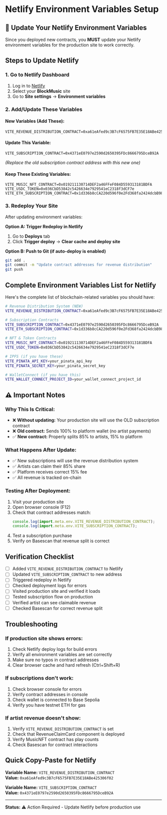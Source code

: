 # Netlify Environment Variables Setup

## 🚀 Update Your Netlify Environment Variables

Since you deployed new contracts, you **MUST** update your Netlify environment variables for the production site to work correctly.

## Steps to Update Netlify

### 1. Go to Netlify Dashboard
1. Log in to [Netlify](https://app.netlify.com/)
2. Select your **BlockMusic** site
3. Go to **Site settings** → **Environment variables**

### 2. Add/Update These Variables

#### **New Variables (Add These):**

```
VITE_REVENUE_DISTRIBUTION_CONTRACT=0xa61eAfed9c3B7cF6575FB7E35E18ABe425306f02
```

#### **Update This Variable:**

```
VITE_SUBSCRIPTION_CONTRACT=0x4371eE0797e2590d2650395FDc8666795DceB92A
```
*(Replace the old subscription contract address with this new one)*

#### **Keep These Existing Variables:**

```
VITE_MUSIC_NFT_CONTRACT=0x019211130714DEF2a46FFeF084D559313181BDFA
VITE_USDC_TOKEN=0x036CbD53842c5426634e7929541eC2318f3dCF7e
VITE_ETH_SUBSCRIPTION_CONTRACT=0x1d336b8cCA220d596f0e2Fd368fa2424dcbB987A
```

### 3. Redeploy Your Site

After updating environment variables:

**Option A: Trigger Redeploy in Netlify**
1. Go to **Deploys** tab
2. Click **Trigger deploy** → **Clear cache and deploy site**

**Option B: Push to Git (if auto-deploy is enabled)**
```bash
git add .
git commit -m "Update contract addresses for revenue distribution"
git push
```

## Complete Environment Variables List for Netlify

Here's the complete list of blockchain-related variables you should have:

```bash
# Revenue Distribution System (NEW)
VITE_REVENUE_DISTRIBUTION_CONTRACT=0xa61eAfed9c3B7cF6575FB7E35E18ABe425306f02

# Subscription Contracts
VITE_SUBSCRIPTION_CONTRACT=0x4371eE0797e2590d2650395FDc8666795DceB92A
VITE_ETH_SUBSCRIPTION_CONTRACT=0x1d336b8cCA220d596f0e2Fd368fa2424dcbB987A

# NFT & Token Contracts
VITE_MUSIC_NFT_CONTRACT=0x019211130714DEF2a46FFeF084D559313181BDFA
VITE_USDC_TOKEN=0x036CbD53842c5426634e7929541eC2318f3dCF7e

# IPFS (if you have these)
VITE_PINATA_API_KEY=your_pinata_api_key
VITE_PINATA_SECRET_KEY=your_pinata_secret_key

# WalletConnect (if you have this)
VITE_WALLET_CONNECT_PROJECT_ID=your_wallet_connect_project_id
```

## ⚠️ Important Notes

### Why This Is Critical:
- ❌ **Without updating:** Your production site will use the OLD subscription contract
- ❌ **Old contract:** Sends 100% to platform wallet (no artist payments)
- ✅ **New contract:** Properly splits 85% to artists, 15% to platform

### What Happens After Update:
- ✅ New subscriptions will use the revenue distribution system
- ✅ Artists can claim their 85% share
- ✅ Platform receives correct 15% fee
- ✅ All revenue is tracked on-chain

### Testing After Deployment:
1. Visit your production site
2. Open browser console (F12)
3. Check that contract addresses match:
   ```javascript
   console.log(import.meta.env.VITE_REVENUE_DISTRIBUTION_CONTRACT);
   console.log(import.meta.env.VITE_SUBSCRIPTION_CONTRACT);
   ```
4. Test a subscription purchase
5. Verify on Basescan that revenue split is correct

## Verification Checklist

- [ ] Added `VITE_REVENUE_DISTRIBUTION_CONTRACT` to Netlify
- [ ] Updated `VITE_SUBSCRIPTION_CONTRACT` to new address
- [ ] Triggered redeploy in Netlify
- [ ] Checked deployment logs for errors
- [ ] Visited production site and verified it loads
- [ ] Tested subscription flow on production
- [ ] Verified artist can see claimable revenue
- [ ] Checked Basescan for correct revenue split

## Troubleshooting

### If production site shows errors:
1. Check Netlify deploy logs for build errors
2. Verify all environment variables are set correctly
3. Make sure no typos in contract addresses
4. Clear browser cache and hard refresh (Ctrl+Shift+R)

### If subscriptions don't work:
1. Check browser console for errors
2. Verify contract addresses in console
3. Check wallet is connected to Base Sepolia
4. Verify you have testnet ETH for gas

### If artist revenue doesn't show:
1. Verify `VITE_REVENUE_DISTRIBUTION_CONTRACT` is set
2. Check that RevenueClaimCard component is deployed
3. Verify MusicNFT contract has play counts
4. Check Basescan for contract interactions

## Quick Copy-Paste for Netlify

**Variable Name:** `VITE_REVENUE_DISTRIBUTION_CONTRACT`  
**Value:** `0xa61eAfed9c3B7cF6575FB7E35E18ABe425306f02`

**Variable Name:** `VITE_SUBSCRIPTION_CONTRACT`  
**Value:** `0x4371eE0797e2590d2650395FDc8666795DceB92A`

---

**Status:** ⚠️ Action Required - Update Netlify before production use
